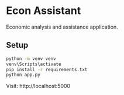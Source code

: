 # Econ Assistant

Economic analysis and assistance application.

## Setup

```bash
python -m venv venv
venv\Scripts\activate
pip install -r requirements.txt
python app.py
```

Visit: http://localhost:5000